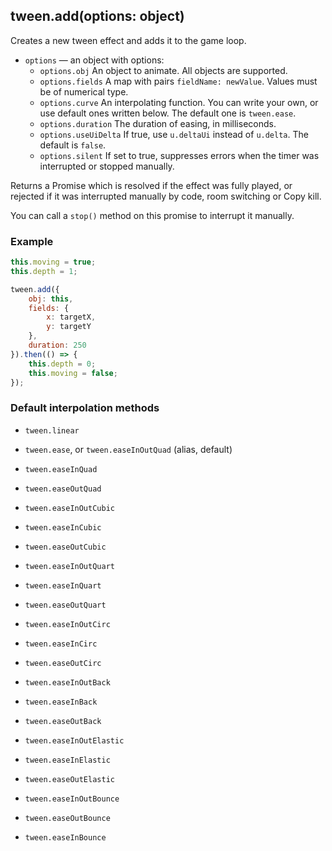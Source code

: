 ## tween.add(options: object)

Creates a new tween effect and adds it to the game loop.

* `options` — an object with options:
    * `options.obj` An object to animate. All objects are supported.
    * `options.fields` A map with pairs `fieldName: newValue`. Values must be of numerical type.
    * `options.curve` An interpolating function. You can write your own, or use default ones written below. The default one is `tween.ease`.
    * `options.duration` The duration of easing, in milliseconds.
    * `options.useUiDelta` If true, use `u.deltaUi` instead of `u.delta`. The default is `false`.
    * `options.silent` If set to true, suppresses errors when the timer was interrupted or stopped manually.

Returns a Promise which is resolved if the effect was fully played, or rejected if it was interrupted manually by code, room switching or Copy kill.

You can call a `stop()` method on this promise to interrupt it manually.

### Example

```js
this.moving = true;
this.depth = 1;

tween.add({
    obj: this,
    fields: {
        x: targetX,
        y: targetY
    },
    duration: 250
}).then(() => {
    this.depth = 0;
    this.moving = false;
});
```

### Default interpolation methods

* `tween.linear`


* `tween.ease`, or `tween.easeInOutQuad` (alias, default)
* `tween.easeInQuad`
* `tween.easeOutQuad`


* `tween.easeInOutCubic`
* `tween.easeInCubic`
* `tween.easeOutCubic`


* `tween.easeInOutQuart`
* `tween.easeInQuart`
* `tween.easeOutQuart`


* `tween.easeInOutCirc`
* `tween.easeInCirc`
* `tween.easeOutCirc`


* `tween.easeInOutBack`
* `tween.easeInBack`
* `tween.easeOutBack`


* `tween.easeInOutElastic`
* `tween.easeInElastic`
* `tween.easeOutElastic`


* `tween.easeInOutBounce`
* `tween.easeOutBounce`
* `tween.easeInBounce`
